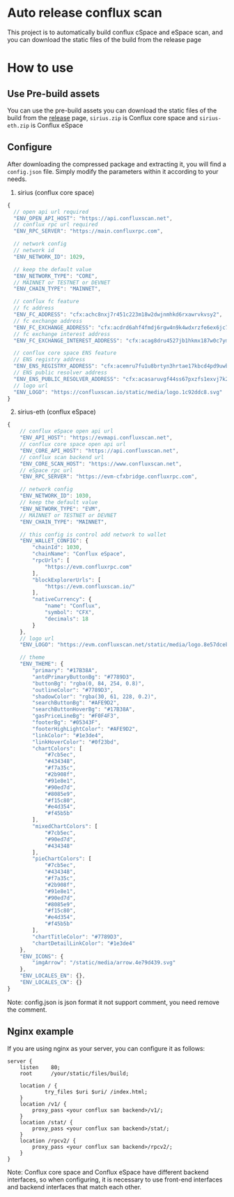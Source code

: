 # Auto release conflux scan

This project is to automatically build conflux cSpace and eSpace scan, and you can download the static files of the build from the release page

# How to use

## Use Pre-build assets

You can use the pre-build assets you can download the static files of the build from the [release](https://github.com/Conflux-Chain/sirius-auto-release/releases) page, `sirius.zip` is Conflux core space and `sirius-eth.zip` is Conflux eSpace

## Configure

After downloading the compressed package and extracting it, you will find a `config.json` file. Simply modify the parameters within it according to your needs.

1. sirius (conflux core space)

```js
{
  // open api url required
  "ENV_OPEN_API_HOST": "https://api.confluxscan.net",
  // conflux rpc url required
  "ENV_RPC_SERVER": "https://main.confluxrpc.com",

  // network config
  // network id
  "ENV_NETWORK_ID": 1029,

  // keep the default value
  "ENV_NETWORK_TYPE": "CORE",
  // MAINNET or TESTNET or DEVNET
  "ENV_CHAIN_TYPE": "MAINNET",

  // conflux fc feature
  // fc address
  "ENV_FC_ADDRESS": "cfx:achc8nxj7r451c223m18w2dwjnmhkd6rxawrvkvsy2",
  // fc exchange address
  "ENV_FC_EXCHANGE_ADDRESS": "cfx:acdrd6ahf4fmdj6rgw4n9k4wdxrzfe6ex6jc7pw50m",
  // fc exchange interest address
  "ENV_FC_EXCHANGE_INTEREST_ADDRESS": "cfx:acag8dru4527jb1hkmx187w0c7ymtrzkt2schxg140",

  // conflux core space ENS feature
  // ENS registry address
  "ENV_ENS_REGISTRY_ADDRESS": "cfx:acemru7fu1u8brtyn3hrtae17kbcd4pd9uwbspvnnm",
  // ENS public resolver address
  "ENV_ENS_PUBLIC_RESOLVER_ADDRESS": "cfx:acasaruvgf44ss67pxzfs1exvj7k2vyt863f72n6up",
  // logo url
  "ENV_LOGO": "https://confluxscan.io/static/media/logo.1c92ddc8.svg"
}

```

2. sirius-eth (conflux eSpace)

```js
{
    // conflux eSpace open api url
    "ENV_API_HOST": "https://evmapi.confluxscan.net",
    // conflux core space open api url
    "ENV_CORE_API_HOST": "https://api.confluxscan.net",
    // conflux scan backend url
    "ENV_CORE_SCAN_HOST": "https://www.confluxscan.net",
    // eSpace rpc url
    "ENV_RPC_SERVER": "https://evm-cfxbridge.confluxrpc.com",

    // network config
    "ENV_NETWORK_ID": 1030,
    // keep the default value
    "ENV_NETWORK_TYPE": "EVM",
    // MAINNET or TESTNET or DEVNET
    "ENV_CHAIN_TYPE": "MAINNET",

    // this config is control add network to wallet
    "ENV_WALLET_CONFIG": {
        "chainId": 1030,
        "chainName": "Conflux eSpace",
        "rpcUrls": [
            "https://evm.confluxrpc.com"
        ],
        "blockExplorerUrls": [
            "https://evm.confluxscan.io/"
        ],
        "nativeCurrency": {
            "name": "Conflux",
            "symbol": "CFX",
            "decimals": 18
        }
    },
    // logo url
    "ENV_LOGO": "https://evm.confluxscan.net/static/media/logo.8e57dceb.svg",

    // theme
    "ENV_THEME": {
        "primary": "#17B38A",
        "antdPrimaryButtonBg": "#7789D3",
        "buttonBg": "rgba(0, 84, 254, 0.8)",
        "outlineColor": "#7789D3",
        "shadowColor": "rgba(30, 61, 228, 0.2)",
        "searchButtonBg": "#AFE9D2",
        "searchButtonHoverBg": "#17B38A",
        "gasPriceLineBg": "#F0F4F3",
        "footerBg": "#05343F",
        "footerHighLightColor": "#AFE9D2",
        "linkColor": "#1e3de4",
        "linkHoverColor": "#0f23bd",
        "chartColors": [
            "#7cb5ec",
            "#434348",
            "#f7a35c",
            "#2b908f",
            "#91e8e1",
            "#90ed7d",
            "#8085e9",
            "#f15c80",
            "#e4d354",
            "#f45b5b"
        ],
        "mixedChartColors": [
            "#7cb5ec",
            "#90ed7d",
            "#434348"
        ],
        "pieChartColors": [
            "#7cb5ec",
            "#434348",
            "#f7a35c",
            "#2b908f",
            "#91e8e1",
            "#90ed7d",
            "#8085e9",
            "#f15c80",
            "#e4d354",
            "#f45b5b"
        ],
        "chartTitleColor": "#7789D3",
        "chartDetailLinkColor": "#1e3de4"
    },
    "ENV_ICONS": {
        "imgArrow": "/static/media/arrow.4e79d439.svg"
    },
    "ENV_LOCALES_EN": {},
    "ENV_LOCALES_CN": {}
}

```

Note: config.json is json format it not support comment, you need remove the comment.

## Nginx example

If you are using nginx as your server, you can configure it as follows:

```
server {
    listen    80;
    root      /your/static/files/build;

    location / {
            try_files $uri $uri/ /index.html;
    }
    location /v1/ {
        proxy_pass <your conflux san backend>/v1/;
    }
    location /stat/ {
        proxy_pass <your conflux san backend>/stat/;
    }
    location /rpcv2/ {
        proxy_pass <your conflux san backend>/rpcv2/;
    }
}

```

Note: Conflux core space and Conflux eSpace have different backend interfaces, so when configuring, it is necessary to use front-end interfaces and backend interfaces that match each other.
